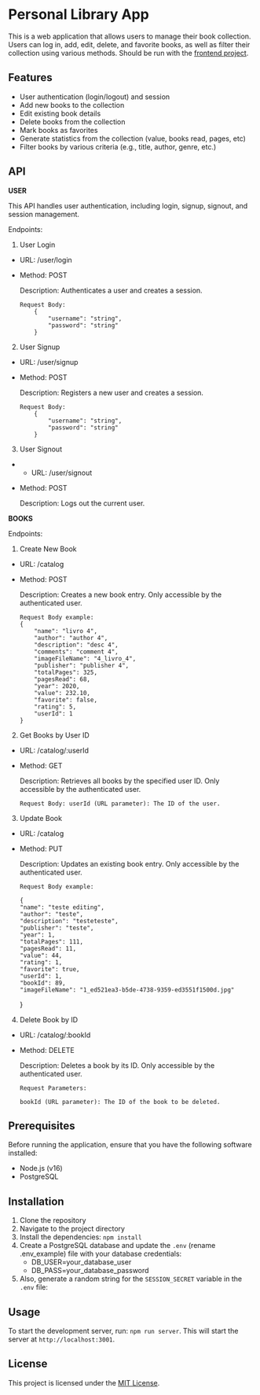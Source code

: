 # Personal Library App

This is a web application that allows users to manage their book collection. Users can log in, add, edit, delete, and favorite books, as well as filter their collection using various methods.
Should be run with the [frontend project](https://github.com/Alexandre-Luiz/personal-library-frontend).

## Features

- User authentication (login/logout) and session
- Add new books to the collection
- Edit existing book details
- Delete books from the collection
- Mark books as favorites
- Generate statistics from the collection (value, books read, pages, etc)
- Filter books by various criteria (e.g., title, author, genre, etc.)


## API

**USER**

This API handles user authentication, including login, signup, signout, and session management.
    
Endpoints:

1. User Login

  - URL: /user/login
  - Method: POST

    Description: Authenticates a user and creates a session.

        Request Body: 
            {
	            "username": "string",  
	            "password": "string"
            }

2. User Signup

  - URL: /user/signup
  - Method: POST

    Description: Registers a new user and creates a session.

        Request Body: 
            {
	            "username": "string",  
	            "password": "string"
            }

3. User Signout

  -  - URL: /user/signout
  - Method: POST

    Description: Logs out the current user.


**BOOKS**

Endpoints:

1. Create New Book

  - URL: /catalog
  - Method: POST

    Description: Creates a new book entry. Only accessible by the authenticated user.
    
        Request Body example: 
		{
			"name": "livro 4",
			"author": "author 4",
			"description": "desc 4",
			"comments": "comment 4",
			"imageFileName": "4_livro_4",
			"publisher": "publisher 4",
			"totalPages": 325,
			"pagesRead": 68,
			"year": 2020,
			"value": 232.10,
			"favorite": false,
			"rating": 5,
			"userId": 1
		} 

2. Get Books by User ID

  - URL: /catalog/:userId
  - Method: GET

	Description: Retrieves all books by the specified user ID. Only accessible by the authenticated user.

		Request Body: userId (URL parameter): The ID of the user.


3. Update Book

  - URL: /catalog
  - Method: PUT

	Description: Updates an existing book entry. Only accessible by the authenticated user.

		Request Body example:

 		{
		"name": "teste editing",
		"author": "teste",
		"description": "testeteste",
		"publisher": "teste",
		"year": 1,
		"totalPages": 111,
		"pagesRead": 11,
		"value": 44,
		"rating": 1,
		"favorite": true,
		"userId": 1,
		"bookId": 89,
		"imageFileName": "1_ed521ea3-b5de-4738-9359-ed3551f1500d.jpg"
	}

4. Delete Book by ID

  - URL: /catalog/:bookId
  - Method: DELETE

	Description: Deletes a book by its ID. Only accessible by the authenticated user.

		Request Parameters:

    	bookId (URL parameter): The ID of the book to be deleted.

## Prerequisites

Before running the application, ensure that you have the following software installed:

- Node.js (v16)
- PostgreSQL

## Installation

1. Clone the repository
2. Navigate to the project directory
3. Install the dependencies: `npm install`
4. Create a PostgreSQL database and update the `.env` (rename .env_example) file with your database credentials:
	* DB_USER=your_database_user
	* DB_PASS=your_database_password
6. Also, generate a random string for the `SESSION_SECRET` variable in the `.env` file:

## Usage

To start the development server, run: `npm run server`. This will start the server at `http://localhost:3001`.

## License

This project is licensed under the [MIT License](LICENSE).

